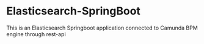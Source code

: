 # Elasticsearch-SpringBoot
This is an Elasticsearch Springboot application connected to Camunda BPM engine through rest-api
